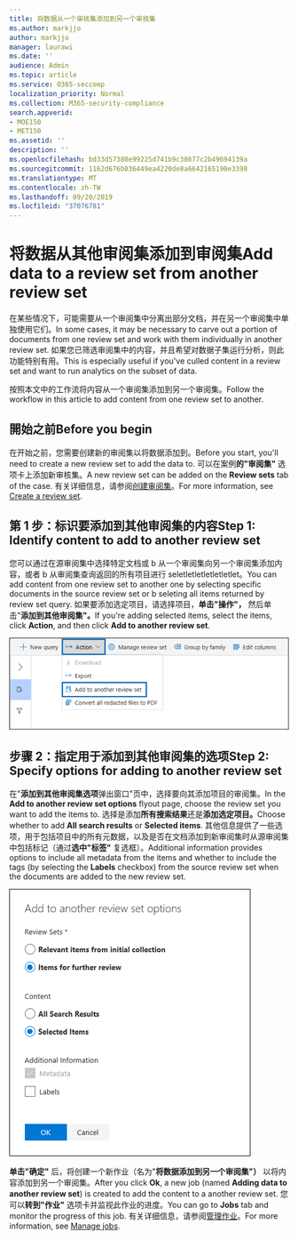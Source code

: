 ```yaml
---
title: 将数据从一个审核集添加到另一个审核集
ms.author: markjjo
author: markjjo
manager: laurawi
ms.date: ''
audience: Admin
ms.topic: article
ms.service: O365-seccomp
localization_priority: Normal
ms.collection: M365-security-compliance
search.appverid:
- MOE150
- MET150
ms.assetid: ''
description: ''
ms.openlocfilehash: bd33d57380e99225d741b9c38677c2b49694139a
ms.sourcegitcommit: 1162d676b036449ea4220de8a6642165190e3398
ms.translationtype: MT
ms.contentlocale: zh-TW
ms.lasthandoff: 09/20/2019
ms.locfileid: "37076781"
---
```

# <a name="add-data-to-a-review-set-from-another-review-set"></a><span data-ttu-id="760b0-102">将数据从其他审阅集添加到审阅集</span><span class="sxs-lookup"><span data-stu-id="760b0-102">Add data to a review set from another review set</span></span>

<span data-ttu-id="760b0-103">在某些情况下，可能需要从一个审阅集中分离出部分文档，并在另一个审阅集中单独使用它们。</span><span class="sxs-lookup"><span data-stu-id="760b0-103">In some cases, it may be necessary to carve out a portion of documents from one review set and work with them individually in another review set.</span></span>  <span data-ttu-id="760b0-104">如果您已筛选审阅集中的内容，并且希望对数据子集运行分析，则此功能特别有用。</span><span class="sxs-lookup"><span data-stu-id="760b0-104">This is especially useful if you've culled content in a review set and want to run analytics on the subset of data.</span></span>

<span data-ttu-id="760b0-105">按照本文中的工作流将内容从一个审阅集添加到另一个审阅集。</span><span class="sxs-lookup"><span data-stu-id="760b0-105">Follow the workflow in this article to add content from one review set to another.</span></span>

## <a name="before-you-begin"></a><span data-ttu-id="760b0-106">開始之前</span><span class="sxs-lookup"><span data-stu-id="760b0-106">Before you begin</span></span>

<span data-ttu-id="760b0-107">在开始之前，您需要创建新的审阅集以将数据添加到。</span><span class="sxs-lookup"><span data-stu-id="760b0-107">Before you start, you'll need to create a new review set to add the data to.</span></span>  <span data-ttu-id="760b0-108">可以在案例**的"审阅集"** 选项卡上添加新审核集。</span><span class="sxs-lookup"><span data-stu-id="760b0-108">A new review set can be added on the **Review sets** tab of the case.</span></span> <span data-ttu-id="760b0-109">有关详细信息，请参阅[创建审阅集](managing-review-sets.md#create-a-review-set)。</span><span class="sxs-lookup"><span data-stu-id="760b0-109">For more information, see [Create a review set](managing-review-sets.md#create-a-review-set).</span></span>

## <a name="step-1-identify-content-to-add-to-another-review-set"></a><span data-ttu-id="760b0-110">第 1 步：标识要添加到其他审阅集的内容</span><span class="sxs-lookup"><span data-stu-id="760b0-110">Step 1: Identify content to add to another review set</span></span>

<span data-ttu-id="760b0-111">您可以通过在源审阅集中选择特定文档或 b 从一个审阅集向另一个审阅集添加内容，或者 b 从审阅集查询返回的所有项目进行 seletletletletletletlet。</span><span class="sxs-lookup"><span data-stu-id="760b0-111">You can add content from one review set to another one by selecting specific documents in the source review set or b seleting all items returned by review set query.</span></span>  <span data-ttu-id="760b0-112">如果要添加选定项目，请选择项目，**单击"操作"，** 然后单击"**添加到其他审阅集"。**</span><span class="sxs-lookup"><span data-stu-id="760b0-112">If you're adding selected items, select the items, click **Action**, and then click **Add to another review set**.</span></span>

![添加到另一个审阅集](media/64f2a4d4-eba3-4ab3-a3ba-d519feea3142.png)

## <a name="step-2-specify-options-for-adding-to-another-review-set"></a><span data-ttu-id="760b0-114">步骤 2：指定用于添加到其他审阅集的选项</span><span class="sxs-lookup"><span data-stu-id="760b0-114">Step 2: Specify options for adding to another review set</span></span>

<span data-ttu-id="760b0-115">在"**添加到其他审阅集选项**弹出窗口"页中，选择要向其添加项目的审阅集。</span><span class="sxs-lookup"><span data-stu-id="760b0-115">In the **Add to another review set options** flyout page, choose the review set you want to add the items to.</span></span> <span data-ttu-id="760b0-116">选择是添加**所有搜索结果**还是**添加选定项目。**</span><span class="sxs-lookup"><span data-stu-id="760b0-116">Choose whether to add **All search results** or **Selected items**.</span></span>  <span data-ttu-id="760b0-117">其他信息提供了一些选项，用于包括项目中的所有元数据，以及是否在文档添加到新审阅集时从源审阅集中包括标记（通过**选中"标签"** 复选框）。</span><span class="sxs-lookup"><span data-stu-id="760b0-117">Additional information provides options to include all metadata from the items and whether to include the tags (by selecting the **Labels** checkbox) from the source review set when the documents are added to the new review set.</span></span>  

![添加到另一个审阅集](media/6440ee44-68fd-44d7-b43a-3a477345525c.png)

<span data-ttu-id="760b0-119">**单击"确定"** 后，将创建一个新作业（名为"**将数据添加到另一个审阅集"）** 以将内容添加到另一个审阅集。</span><span class="sxs-lookup"><span data-stu-id="760b0-119">After you click **Ok**, a new job (named **Adding data to another review set**) is created to add the content to a another review set.</span></span>  <span data-ttu-id="760b0-120">您可以**转到"作业"** 选项卡并监视此作业的进度。</span><span class="sxs-lookup"><span data-stu-id="760b0-120">You can go to **Jobs** tab and monitor the progress of this job.</span></span> <span data-ttu-id="760b0-121">有关详细信息，请参阅[管理作业](managing-jobs-ediscovery20.md)。</span><span class="sxs-lookup"><span data-stu-id="760b0-121">For more information, see [Manage jobs](managing-jobs-ediscovery20.md).</span></span>
